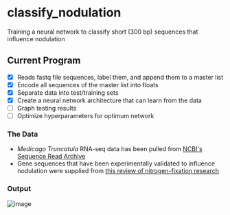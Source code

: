 # classify_nodulation
Training a neural network to classify short (300 bp) sequences that influence nodulation

## Current Program
- [x] Reads fastq file sequences, label them, and append them to a master list
- [x] Encode all sequences of the master list into floats
- [x] Separate data into test/training sets
- [x] Create a neural network architecture that can learn from the data
- [ ] Graph testing results
- [ ] Optimize hyperparameters for optimum network

### The Data
- *Medicago Truncatula* RNA-seq data has been pulled from [NCBI's Sequence Read Archive](https://www.ncbi.nlm.nih.gov/sra)
- Gene sequences that have been experimentally validated to influence nodulation were supplied from [this review of nitrogen-fixation research](https://www.ncbi.nlm.nih.gov/pmc/articles/PMC6961631/)

### Output

![image](https://user-images.githubusercontent.com/88045526/221369533-65eeb038-8ae5-4e47-8073-fa699c8964fd.png)
